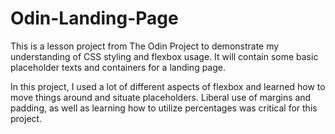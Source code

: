 # Odin-Landing-Page

This is a lesson project from The Odin Project to demonstrate my understanding of CSS styling and flexbox usage. It will contain some basic placeholder texts and containers for a landing page.

In this project, I used a lot of different aspects of flexbox and learned how to move things around and situate placeholders. Liberal use of margins and padding, as well as learning how to utilize percentages was critical for this project.